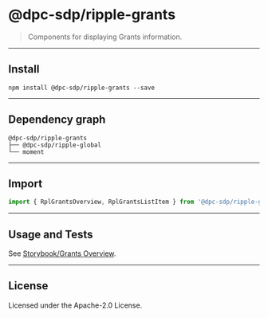 # @dpc-sdp/ripple-grants

> Components for displaying Grants information.

--------------------------------------------------------------------------------

## Install

```shell
npm install @dpc-sdp/ripple-grants --save
```

--------------------------------------------------------------------------------

## Dependency graph

```shell
@dpc-sdp/ripple-grants
├── @dpc-sdp/ripple-global
└── moment
```

--------------------------------------------------------------------------------

## Import

```js
import { RplGrantsOverview, RplGrantsListItem } from '@dpc-sdp/ripple-grants'
```

--------------------------------------------------------------------------------

## Usage and Tests

See [Storybook/Grants Overview](https://ripple.sdp.vic.gov.au/?selectedKind=Organisms/Grants&selectedStory=Grants%20Overview).

--------------------------------------------------------------------------------

## License

Licensed under the Apache-2.0 License.
